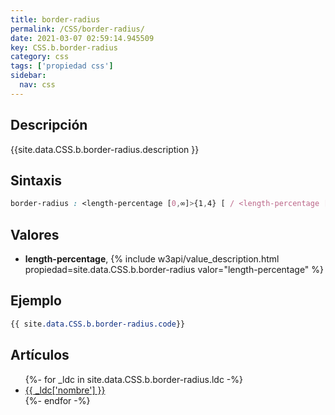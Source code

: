 ```yaml
---
title: border-radius
permalink: /CSS/border-radius/
date: 2021-03-07 02:59:14.945509
key: CSS.b.border-radius
category: css
tags: ['propiedad css']
sidebar: 
  nav: css
---
```


## Descripción
{{site.data.CSS.b.border-radius.description }}

## Sintaxis
~~~css
border-radius : <length-percentage [0,∞]>{1,4} [ / <length-percentage [0,∞]>{1,4} ]?
~~~

## Valores
* **length-percentage**,  {% include w3api/value_description.html propiedad=site.data.CSS.b.border-radius valor="length-percentage" %}

## Ejemplo
~~~css
{{ site.data.CSS.b.border-radius.code}}
~~~

## Artículos
<ul>
{%- for _ldc in site.data.CSS.b.border-radius.ldc -%}
   <li>
       <a href="{{_ldc['url'] }}">{{ _ldc['nombre'] }}</a>
   </li>
{%- endfor -%}
</ul>
